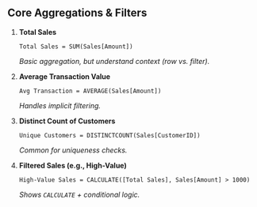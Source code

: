 ## **Core Aggregations & Filters**
1. **Total Sales**  
   ```DAX 
   Total Sales = SUM(Sales[Amount]) 
   ```  
   *Basic aggregation, but understand context (row vs. filter).*

2. **Average Transaction Value**  
   ```DAX 
   Avg Transaction = AVERAGE(Sales[Amount]) 
   ```  
   *Handles implicit filtering.*

3. **Distinct Count of Customers**  
   ```DAX 
   Unique Customers = DISTINCTCOUNT(Sales[CustomerID]) 
   ```  
   *Common for uniqueness checks.*

4. **Filtered Sales (e.g., High-Value)**  
   ```DAX 
   High-Value Sales = CALCULATE([Total Sales], Sales[Amount] > 1000) 
   ```  
   *Shows `CALCULATE` + conditional logic.*
